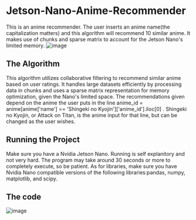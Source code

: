 # Jetson-Nano-Anime-Recommender
This is an anime recommender. The user inserts an anime name(the capitalization matters) and this algorithm will recommend 10 similar anime. It makes use of chunks and sparse matrix to account for the Jetson Nano's limited memory.
![image](https://github.com/henrypppppppp/Jetson-Nano-Anime-Recommender/assets/138828516/7f55c684-e723-40aa-bb40-e3d3fa4cc1e3)
## The Algorithm
This algorithm utilizes collaborative filtering to recommend similar anime based on user ratings. It handles large datasets efficiently by processing data in chunks and uses a sparse matrix representation for memory optimization, given the Nano's limited space. The recommendations given depend on the anime the user puts in the line anime_id = anime[anime['name'] == 'Shingeki no Kyojin']['anime_id'].iloc[0]      . Shingeki no Kyojin, or Attack on Titan, is the anime input for that line, but can be changed as the user wishes.
## Running the Project
Make sure you have a Nvidia Jetson Nano. Running is self explanitory and not very hard. The program may take around 30 seconds or more to completely execute, so be patient.
As for libraries, make sure you have Nvidia Nano compatible versions of the following libraries:pandas, numpy, matplotlib, and scipy.
## The code
![image](https://github.com/henrypppppppp/Jetson-Nano-Anime-Recommender/assets/138828516/2cd9a446-96fd-46ab-90c3-30391054efc6)
